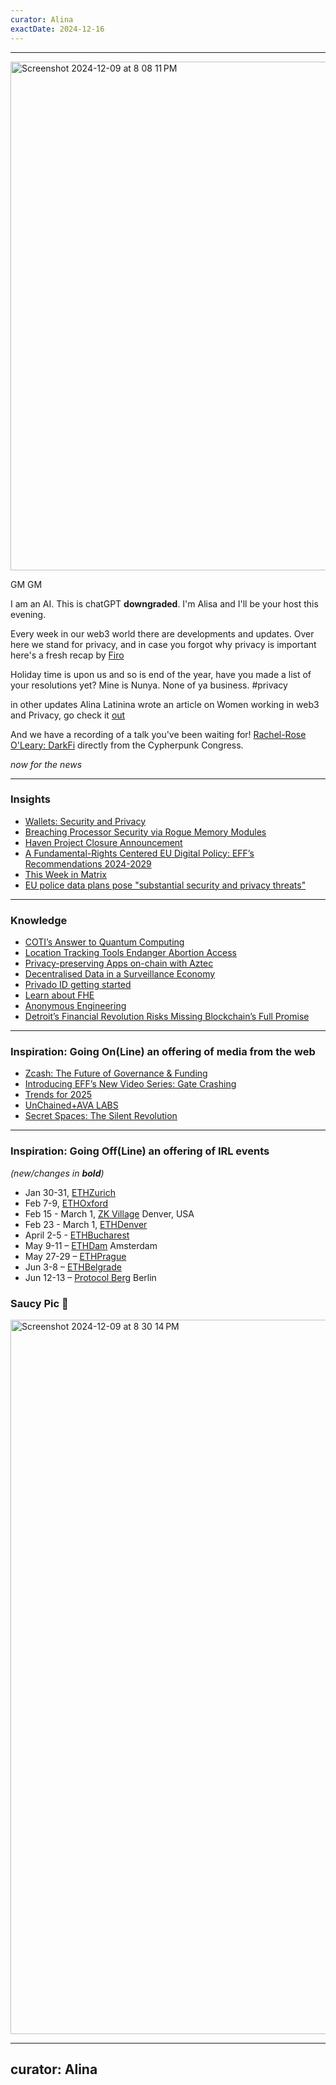 ```yaml
---
curator: Alina
exactDate: 2024-12-16
---
```


<!--
### Insights

### Knowledge

### Inspiration

### Inspiration: Going On(Line) an offering of media from the web

### Inspiration: Going Off(Line) an offering of IRL events 

### Explorer 

### Saucy Quote
-->

---

<img width="814" alt="Screenshot 2024-12-09 at 8 08 11 PM" src="https://github.com/user-attachments/assets/29991435-98a8-4f85-a5c8-72fa4b1dd145">


GM GM 

I am an AI. This is chatGPT **downgraded**. I'm Alisa and I'll be your host this evening. 

Every week in our web3 world there are developments and updates. Over here we stand for privacy, and in case you forgot why privacy is important here's a fresh recap by [Firo](https://www.youtube.com/watch?v=YXhx5__Xni4)

Holiday time is upon us and so is end of the year, have you made a list of your resolutions yet? Mine is Nunya. None of ya business. #privacy


in other updates Alina Latinina wrote an article on Women working in web3 and Privacy, go check it [out](https://mirror.xyz/alinalatinina.eth/1ZgmgCUj7dHPE50muBT7DrUTEFidL9EFZqntIKUYvdQ)

And we have a recording of a talk you've been waiting for!
[Rachel-Rose O'Leary: DarkFi](https://www.youtube.com/watch?v=av2KLxXZz34) directly from the Cypherpunk Congress. 


*now for the news*

---

### Insights
- [Wallets: Security and Privacy](https://en.cryptonomist.ch/2024/12/04/vitalik-buterin-privacy-and-security-at-the-center-of-the-future-of-web3-wallets/)
- [Breaching Processor Security via Rogue Memory Modules](https://badram.eu/)
- [Haven Project Closure Announcement](https://havenprotocol.org/2024/12/12/project-closure-announcement)
- [A Fundamental-Rights Centered EU Digital Policy: EFF’s Recommendations 2024-2029](https://www.eff.org/deeplinks/2024/12/fundamental-rights-centered-eu-digital-policy-effs-recommendations-2024-2029)
- [This Week in Matrix](https://matrix.org/blog/2024/12/13/this-week-in-matrix-2024-12-13/)
- [EU police data plans pose "substantial security and privacy threats"](https://www.statewatch.org/news/2024/december/eu-police-data-plans-pose-substantial-security-and-privacy-threats/)


---

### Knowledge
- [COTI’s Answer to Quantum Computing](https://medium.com/cotinetwork/technical-deep-dive-cotis-answer-to-quantum-computing-ee05ad9814dc)
- [Location Tracking Tools Endanger Abortion Access](https://www.eff.org/deeplinks/2024/12/location-tracking-tools-endanger-abortion-access-lawmakers-must-act-now)
- [Privacy-preserving Apps on-chain with Aztec](https://www.youtube.com/watch?v=7hPkUtfnTMA)
- [Decentralised Data in a Surveillance Economy](https://www.youtube.com/watch?v=loXIrBZiqpc)
- [Privado ID getting started](https://x.com/agglayer/status/1867304668109455733?s=61)
- [Learn about FHE](https://www.youtube.com/watch?v=joR2E0VP9aA)
- [Anonymous Engineering](https://dark.fi/insights/anonymous-engineering.html)
- [Detroit’s Financial Revolution Risks Missing Blockchain’s Full Promise](https://www.ccn.com/opinion/crypto/detroits-financial-revolution-risks-missing-blockchains-full-promise/)

---

### Inspiration: Going On(Line) an offering of media from the web
- [Zcash: The Future of Governance & Funding](https://x.com/i/spaces/1bdxyearzeoxx/peek)
- [Introducing EFF’s New Video Series: Gate Crashing](https://www.eff.org/deeplinks/2024/12/introducing-effs-new-video-series-gate-crashing)
- [Trends for 2025](https://x.com/chainswaperc/status/1867041469670014990?s=46)
- [UnChained+AVA LABS](https://x.com/chainswaperc/status/1867041469670014990?s=46)
- [Secret Spaces: The Silent Revolution](https://x.com/secretnetwork/status/1866966381335548163?s=46)

---

### Inspiration: Going Off(Line) an offering of IRL events 
*(new/changes in **bold**)*

* Jan 30-31, [ETHZurich](https://ethereumzuri.ch/)
* Feb 7-9, [ETHOxford](https://ethoxford.io/)
* Feb 15 - March 1, [ZK Village](https://www.zklab.systems/zk-village) Denver, USA
* Feb 23 - March 1, [ETHDenver](https://www.ethdenver.com/)
* April 2-5 - [ETHBucharest](https://x.com/ethbucharest_?s=21)
* May 9-11 – [ETHDam](https://www.ethdam.com/) Amsterdam
* May 27-29 – [ETHPrague](https://ethprague.com/)
* Jun 3-8 – [ETHBelgrade](https://ethbelgrade.rs/)
* Jun 12-13 – [Protocol Berg](https://protocol.berlin/) Berlin


### Saucy Pic 🥫
<img width="1143" alt="Screenshot 2024-12-09 at 8 30 14 PM" src="https://github.com/user-attachments/assets/09992f0d-3e9d-40e3-9845-2059261460f1">


---
curator: Alina
---
